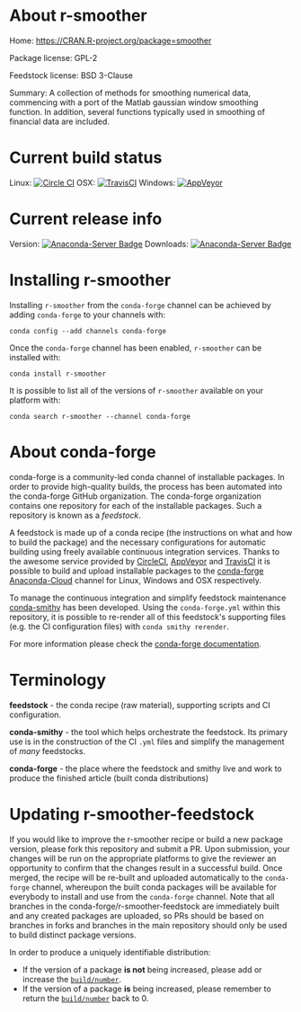 About r-smoother
================

Home: https://CRAN.R-project.org/package=smoother

Package license: GPL-2

Feedstock license: BSD 3-Clause

Summary: A collection of methods for smoothing numerical data, commencing with a port of the Matlab gaussian window smoothing function. In addition, several functions typically used in smoothing of financial data are included.



Current build status
====================

Linux: [![Circle CI](https://circleci.com/gh/conda-forge/r-smoother-feedstock.svg?style=shield)](https://circleci.com/gh/conda-forge/r-smoother-feedstock)
OSX: [![TravisCI](https://travis-ci.org/conda-forge/r-smoother-feedstock.svg?branch=master)](https://travis-ci.org/conda-forge/r-smoother-feedstock)
Windows: [![AppVeyor](https://ci.appveyor.com/api/projects/status/github/conda-forge/r-smoother-feedstock?svg=True)](https://ci.appveyor.com/project/conda-forge/r-smoother-feedstock/branch/master)

Current release info
====================
Version: [![Anaconda-Server Badge](https://anaconda.org/conda-forge/r-smoother/badges/version.svg)](https://anaconda.org/conda-forge/r-smoother)
Downloads: [![Anaconda-Server Badge](https://anaconda.org/conda-forge/r-smoother/badges/downloads.svg)](https://anaconda.org/conda-forge/r-smoother)

Installing r-smoother
=====================

Installing `r-smoother` from the `conda-forge` channel can be achieved by adding `conda-forge` to your channels with:

```
conda config --add channels conda-forge
```

Once the `conda-forge` channel has been enabled, `r-smoother` can be installed with:

```
conda install r-smoother
```

It is possible to list all of the versions of `r-smoother` available on your platform with:

```
conda search r-smoother --channel conda-forge
```


About conda-forge
=================

conda-forge is a community-led conda channel of installable packages.
In order to provide high-quality builds, the process has been automated into the
conda-forge GitHub organization. The conda-forge organization contains one repository
for each of the installable packages. Such a repository is known as a *feedstock*.

A feedstock is made up of a conda recipe (the instructions on what and how to build
the package) and the necessary configurations for automatic building using freely
available continuous integration services. Thanks to the awesome service provided by
[CircleCI](https://circleci.com/), [AppVeyor](http://www.appveyor.com/)
and [TravisCI](https://travis-ci.org/) it is possible to build and upload installable
packages to the [conda-forge](https://anaconda.org/conda-forge)
[Anaconda-Cloud](http://docs.anaconda.org/) channel for Linux, Windows and OSX respectively.

To manage the continuous integration and simplify feedstock maintenance
[conda-smithy](http://github.com/conda-forge/conda-smithy) has been developed.
Using the ``conda-forge.yml`` within this repository, it is possible to re-render all of
this feedstock's supporting files (e.g. the CI configuration files) with ``conda smithy rerender``.

For more information please check the [conda-forge documentation](https://conda-forge.org/docs/).

Terminology
===========

**feedstock** - the conda recipe (raw material), supporting scripts and CI configuration.

**conda-smithy** - the tool which helps orchestrate the feedstock.
                   Its primary use is in the construction of the CI ``.yml`` files
                   and simplify the management of *many* feedstocks.

**conda-forge** - the place where the feedstock and smithy live and work to
                  produce the finished article (built conda distributions)


Updating r-smoother-feedstock
=============================

If you would like to improve the r-smoother recipe or build a new
package version, please fork this repository and submit a PR. Upon submission,
your changes will be run on the appropriate platforms to give the reviewer an
opportunity to confirm that the changes result in a successful build. Once
merged, the recipe will be re-built and uploaded automatically to the
`conda-forge` channel, whereupon the built conda packages will be available for
everybody to install and use from the `conda-forge` channel.
Note that all branches in the conda-forge/r-smoother-feedstock are
immediately built and any created packages are uploaded, so PRs should be based
on branches in forks and branches in the main repository should only be used to
build distinct package versions.

In order to produce a uniquely identifiable distribution:
 * If the version of a package **is not** being increased, please add or increase
   the [``build/number``](http://conda.pydata.org/docs/building/meta-yaml.html#build-number-and-string).
 * If the version of a package **is** being increased, please remember to return
   the [``build/number``](http://conda.pydata.org/docs/building/meta-yaml.html#build-number-and-string)
   back to 0.